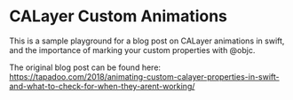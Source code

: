 # CALayer Custom Animations

This is a sample playground for a blog post on CALayer animations in swift, and the importance of marking your custom properties with @objc.

The original blog post can be found here: https://tapadoo.com/2018/animating-custom-calayer-properties-in-swift-and-what-to-check-for-when-they-arent-working/

